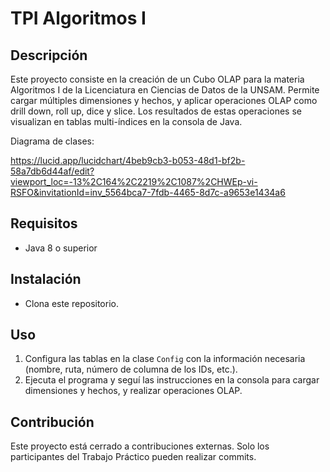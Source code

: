 # TPI Algoritmos I

## Descripción

Este proyecto consiste en la creación de un Cubo OLAP para la materia Algoritmos I de la Licenciatura en Ciencias de Datos de la UNSAM. Permite cargar múltiples dimensiones y hechos, y aplicar operaciones OLAP como drill down, roll up, dice y slice. Los resultados de estas operaciones se visualizan en tablas multi-índices en la consola de Java.

Diagrama de clases:

https://lucid.app/lucidchart/4beb9cb3-b053-48d1-bf2b-58a7db6d44af/edit?viewport_loc=-13%2C164%2C2219%2C1087%2CHWEp-vi-RSFO&invitationId=inv_5564bca7-7fdb-4465-8d7c-a9653e1434a6

## Requisitos

- Java 8 o superior

## Instalación

- Clona este repositorio.

## Uso

1. Configura las tablas en la clase `Config` con la información necesaria (nombre, ruta, número de columna de los IDs, etc.).
2. Ejecuta el programa y seguí las instrucciones en la consola para cargar dimensiones y hechos, y realizar operaciones OLAP.

## Contribución

Este proyecto está cerrado a contribuciones externas. Solo los participantes del Trabajo Práctico pueden realizar commits.
